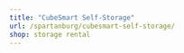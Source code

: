 ```yaml
---
title: "CubeSmart Self-Storage"
url: /spartanburg/cubesmart-self-storage/
shop: storage rental
---
```

